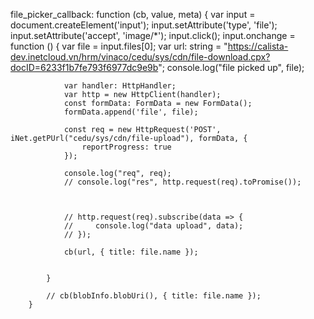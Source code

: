file_picker_callback: function (cb, value, meta) {
            var input = document.createElement('input');
            input.setAttribute('type', 'file');
            input.setAttribute('accept', 'image/*');
            input.click();
            input.onchange = function () {
                var file = input.files[0];
                var url: string = "https://calista-dev.inetcloud.vn/hrm/vinaco/cedu/sys/cdn/file-download.cpx?docID=6233f1b7fe793f6977dc9e9b";
                console.log("file picked up", file);

                var handler: HttpHandler;
                var http = new HttpClient(handler);
                const formData: FormData = new FormData();
                formData.append('file', file);

                const req = new HttpRequest('POST', iNet.getPUrl("cedu/sys/cdn/file-upload"), formData, {
                    reportProgress: true
                });

                console.log("req", req);
                // console.log("res", http.request(req).toPromise());

                

                // http.request(req).subscribe(data => {
                //     console.log("data upload", data);
                // });

                cb(url, { title: file.name });

                
            }

            // cb(blobInfo.blobUri(), { title: file.name });
        }